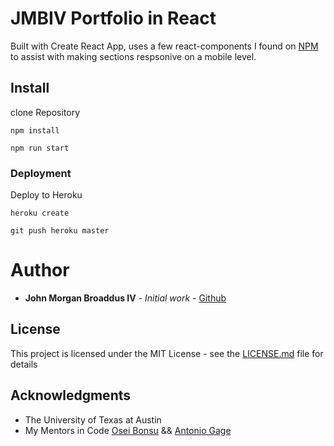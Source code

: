 # JMBIV Portfolio in React
Built with Create React App, uses a few react-components I found on [NPM](https://www.npmjs.com/) to assist with making sections respsonive on a mobile level.
## Install

clone Repository

```
npm install
```

```
npm run start
```
### Deployment

Deploy to Heroku

```
heroku create
```

```
git push heroku master
```
# Author

* **John Morgan Broaddus IV** - *Initial work* - [Github](https://github.com/johnbroaddusivccv)

## License

This project is licensed under the MIT License - see the [LICENSE.md](LICENSE.md) file for details

## Acknowledgments

* The University of Texas at Austin 
* My Mentors in Code [Osei Bonsu](https://github.com/oseibonsu) && [Antonio Gage](https://github.com/antoniojgage)
